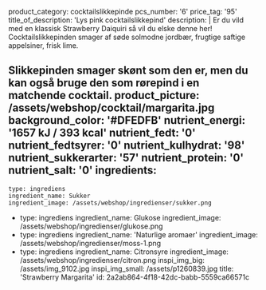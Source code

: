 product_category: cocktailslikkepinde
pcs_number: '6'
price_tag: '95'
title_of_description: 'Lys pink cocktailslikkepind'
description: |
  Er du vild med en klassisk Strawberry Daiquiri så vil du elske denne her! Cocktailslikkepinden smager af søde solmodne jordbær, frugtige saftige appelsiner, frisk lime.
  
  Slikkepinden smager skønt som den er, men du kan også bruge den som rørepind i en matchende cocktail.
product_picture: /assets/webshop/cocktail/margarita.jpg
background_color: '#DFEDFB'
nutrient_energi: '1657 kJ / 393 kcal'
nutrient_fedt: '0'
nutrient_fedtsyrer: '0'
nutrient_kulhydrat: '98'
nutrient_sukkerarter: '57'
nutrient_protein: '0'
nutrient_salt: '0'
ingredients:
  -
    type: ingrediens
    ingredient_name: Sukker
    ingredient_image: /assets/webshop/ingredienser/sukker.png
  -
    type: ingrediens
    ingredient_name: Glukose
    ingredient_image: /assets/webshop/ingredienser/glukose.png
  -
    type: ingrediens
    ingredient_name: 'Naturlige aromaer'
    ingredient_image: /assets/webshop/ingredienser/moss-1.png
  -
    type: ingrediens
    ingredient_name: Citronsyre
    ingredient_image: /assets/webshop/ingredienser/citron.png
inspi_img_big: /assets/img_9102.jpg
inspi_img_small: /assets/p1260839.jpg
title: 'Strawberry Margarita'
id: 2a2ab864-4f18-42dc-babb-5559ca66571c

